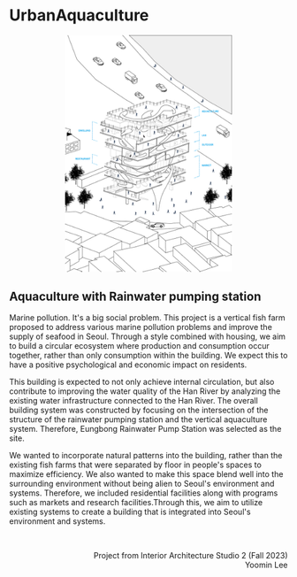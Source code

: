 # UrbanAquaculture

<!-- ![project_proposal_drawing](./project_proposal_drawing.png) -->
<p align="center">
  <img src="./project_proposal_drawing.png" alt="project_proposal_drawing" width=60%>
</p>


## Aquaculture with Rainwater pumping station

Marine pollution. It's a big social problem. This project is a vertical fish farm proposed to address various marine pollution problems and improve the supply of seafood in Seoul. Through a style combined with housing, we aim to build a circular ecosystem where production and consumption occur together, rather than only consumption within the building. We expect this to have a positive psychological and economic impact on residents.

This building is expected to not only achieve internal circulation, but also contribute to improving the water quality of the Han River by analyzing the existing water infrastructure connected to the Han River. The overall building system was constructed by focusing on the intersection of the structure of the rainwater pumping station and the vertical aquaculture system. Therefore, Eungbong Rainwater Pump Station was selected as the site.

We wanted to incorporate natural patterns into the building, rather than the existing fish farms that were separated by floor in people's spaces to maximize efficiency. We also wanted to make this space blend well into the surrounding environment without being alien to Seoul's environment and systems. Therefore, we included residential facilities along with programs such as markets and research facilities.Through this, we aim to utilize existing systems to create a building that is integrated into Seoul's environment and systems.

<br>
<p align="right" style="..."> 
  Project from Interior Architecture Studio 2 (Fall 2023) <br>
  Yoomin Lee
</p>
